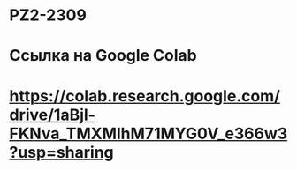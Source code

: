 # PZ2-2309
# Ссылка на Google Colab
# https://colab.research.google.com/drive/1aBjl-FKNva_TMXMlhM71MYG0V_e366w3?usp=sharing
